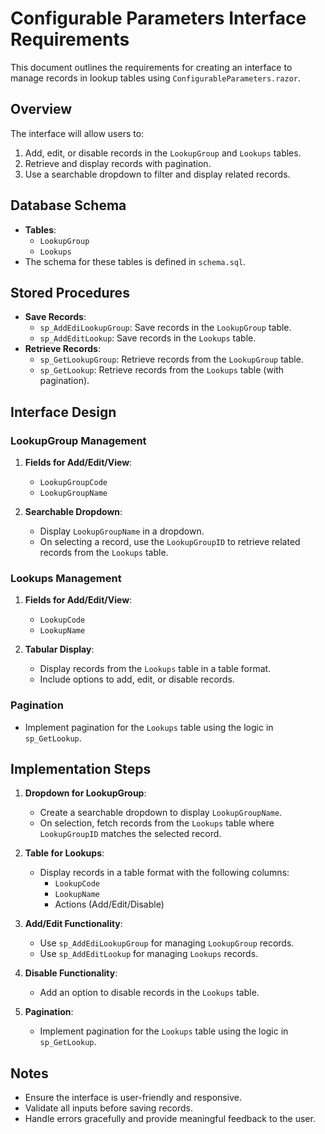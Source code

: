# Configurable Parameters Interface Requirements

This document outlines the requirements for creating an interface to manage records in lookup tables using `ConfigurableParameters.razor`.

## Overview

The interface will allow users to:

1. Add, edit, or disable records in the `LookupGroup` and `Lookups` tables.
2. Retrieve and display records with pagination.
3. Use a searchable dropdown to filter and display related records.

## Database Schema

- **Tables**:
  - `LookupGroup`
  - `Lookups`
- The schema for these tables is defined in `schema.sql`.

## Stored Procedures

- **Save Records**:
  - `sp_AddEdiLookupGroup`: Save records in the `LookupGroup` table.
  - `sp_AddEditLookup`: Save records in the `Lookups` table.
- **Retrieve Records**:
  - `sp_GetLookupGroup`: Retrieve records from the `LookupGroup` table.
  - `sp_GetLookup`: Retrieve records from the `Lookups` table (with pagination).

## Interface Design

### LookupGroup Management

1. **Fields for Add/Edit/View**:
   - `LookupGroupCode`
   - `LookupGroupName`

2. **Searchable Dropdown**:
   - Display `LookupGroupName` in a dropdown.
   - On selecting a record, use the `LookupGroupID` to retrieve related records from the `Lookups` table.

### Lookups Management

1. **Fields for Add/Edit/View**:
   - `LookupCode`
   - `LookupName`

2. **Tabular Display**:
   - Display records from the `Lookups` table in a table format.
   - Include options to add, edit, or disable records.

### Pagination

- Implement pagination for the `Lookups` table using the logic in `sp_GetLookup`.

## Implementation Steps

1. **Dropdown for LookupGroup**:
   - Create a searchable dropdown to display `LookupGroupName`.
   - On selection, fetch records from the `Lookups` table where `LookupGroupID` matches the selected record.

2. **Table for Lookups**:
   - Display records in a table format with the following columns:
     - `LookupCode`
     - `LookupName`
     - Actions (Add/Edit/Disable)

3. **Add/Edit Functionality**:
   - Use `sp_AddEdiLookupGroup` for managing `LookupGroup` records.
   - Use `sp_AddEditLookup` for managing `Lookups` records.

4. **Disable Functionality**:
   - Add an option to disable records in the `Lookups` table.

5. **Pagination**:
   - Implement pagination for the `Lookups` table using the logic in `sp_GetLookup`.

## Notes

- Ensure the interface is user-friendly and responsive.
- Validate all inputs before saving records.
- Handle errors gracefully and provide meaningful feedback to the user.




